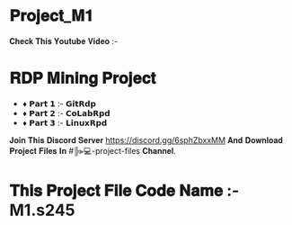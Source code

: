 # 𝐏𝐫𝐨𝐣𝐞𝐜𝐭_𝐌𝟏
𝐂𝐡𝐞𝐜𝐤 𝐓𝐡𝐢𝐬 𝐘𝐨𝐮𝐭𝐮𝐛𝐞 𝐕𝐢𝐝𝐞𝐨 :- 

# 𝐑𝐃𝐏 𝐌𝐢𝐧𝐢𝐧𝐠 𝐏𝐫𝐨𝐣𝐞𝐜𝐭
- ♦ 𝗣𝗮𝗿𝘁 𝟭 :- 𝗚𝗶𝘁𝗥𝗱𝗽
- ♦ 𝗣𝗮𝗿𝘁 𝟮 :- 𝗖𝗼𝗟𝗮𝗯𝗥𝗽𝗱
- ♦ 𝗣𝗮𝗿𝘁 𝟯 :- 𝗟𝗶𝗻𝘂𝘅𝗥𝗽𝗱

𝐉𝐨𝐢𝐧 𝐓𝐡𝐢𝐬 𝐃𝐢𝐬𝐜𝐨𝐫𝐝 𝐒𝐞𝐫𝐯𝐞𝐫 https://discord.gg/6sphZbxxMM 𝐀𝐧𝐝 𝐃𝐨𝐰𝐧𝐥𝐨𝐚𝐝 𝐏𝐫𝐨𝐣𝐞𝐜𝐭 𝐅𝐢𝐥𝐞𝐬 𝐈𝐧 #╠⫸💻-project-files 𝐂𝐡𝐚𝐧𝐧𝐞𝐥.
# 𝐓𝐡𝐢𝐬 𝐏𝐫𝐨𝐣𝐞𝐜𝐭 𝐅𝐢𝐥𝐞 𝐂𝐨𝐝𝐞 𝐍𝐚𝐦𝐞 :- M1.s245
